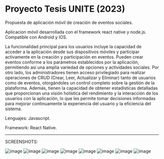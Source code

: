 <h1 align="left"> Proyecto Tesis UNITE (2023) </h1>
 
Propuesta de aplicación móvil de creación de eventos sociales.

Aplicacion móvil desarrollada con el framework react native y node.js. Compatible con Android y IOS.

La funcionalidad principal para los usuarios incluye la capacidad de acceder a la aplicación desde sus dispositivos móviles y participar 
activamente en la creación y participación en eventos. Pueden crear eventos conforme a los parámetros establecidos por la aplicación, permitiendo
así una amplia variedad de opciones y actividades sociales. Por otro lado, los administradores tienen acceso privilegiado para realizar 
operaciones de CRUD (Crear, Leer, Actualizar y Eliminar) tanto de usuarios como de eventos, otorgándoles un control completo sobre la gestión de la plataforma.
Además, tienen la capacidad de obtener estadísticas detalladas que proporcionan una visión holística del rendimiento y la interacción de los usuarios con la aplicación,
lo que les permite tomar decisiones informadas para mejorar continuamente la experiencia del usuario y la eficiencia del sistema.

Lenguajes: Javascript.

Framework: React Native.

---

SCREENSHOTS:

![image](https://github.com/sroachc/Proyecto-Tesis/assets/71527904/d95f77fb-aacb-4df1-bc3e-79c85d04be66)
![image](https://github.com/sroachc/Proyecto-Tesis/assets/71527904/372b6c43-964f-4dba-a69d-d545160b7607)
![image](https://github.com/sroachc/Proyecto-Tesis/assets/71527904/c3869532-fb99-4e4d-986d-13809d562509)
![image](https://github.com/sroachc/Proyecto-Tesis/assets/71527904/9c1b9eab-8170-4866-84b6-cf7a7f748da2)
![image](https://github.com/sroachc/Proyecto-Tesis/assets/71527904/c756354e-42e4-47e2-a85b-f743a43d6c7d)
![image](https://github.com/sroachc/Proyecto-Tesis/assets/71527904/ed5fe36c-86a9-44e9-bce4-eea959cdaf6b)
![image](https://github.com/sroachc/Proyecto-Tesis/assets/71527904/f8ce4d28-2880-472e-9f43-4e4058b312cf)
![image](https://github.com/sroachc/Proyecto-Tesis/assets/71527904/11039eee-cc56-4344-886d-3c8db815276c)
